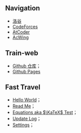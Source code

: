## Navigation

- [洛谷](https://www.luogu.com.cn)
- [CodeForces](https://www.codeforces.com)
- [AtCoder](https://www.atcoder.jp)
- [AcWing](https://www.acwing.com)

## Train-web

- [Github 仓库](https://github.com/code-ljh/code-ljh.github.io)；
- [Github Pages](https://code-ljh.github.io)

## Fast Travel

- [Hello World](/articles/hello-world)；
- [Read Me](/articles/readme)；
- [Equations aka $\KaTeX$ Test](/articles/equations)；
- [Update Log](/articles/updatelog)；
- [Settings](/applications/settings)；